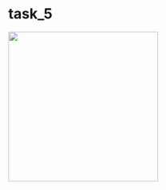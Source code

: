 # task_5

<img src="https://github.com/kevadiyaharshita/Core_Flutter/assets/133105068/2a3e7d8c-bf9b-4901-9760-7370ad657595" width="300px">
